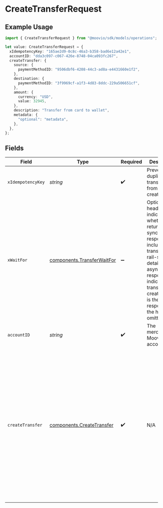 # CreateTransferRequest

## Example Usage

```typescript
import { CreateTransferRequest } from "@moovio/sdk/models/operations";

let value: CreateTransferRequest = {
  xIdempotencyKey: "165ae2d9-0c8c-46a3-b358-bad6e12a42e1",
  accountID: "dda3c097-c067-426e-8748-04ca093fc267",
  createTransfer: {
    source: {
      paymentMethodID: "9506dbf6-4208-44c3-ad8a-e4431660e1f2",
    },
    destination: {
      paymentMethodID: "3f9969cf-a1f3-4d83-8ddc-229a506651cf",
    },
    amount: {
      currency: "USD",
      value: 32945,
    },
    description: "Transfer from card to wallet",
    metadata: {
      "optional": "metadata",
    },
  },
};
```

## Fields

| Field                                                                                                                                                                                                                                                                                             | Type                                                                                                                                                                                                                                                                                              | Required                                                                                                                                                                                                                                                                                          | Description                                                                                                                                                                                                                                                                                       | Example                                                                                                                                                                                                                                                                                           |
| ------------------------------------------------------------------------------------------------------------------------------------------------------------------------------------------------------------------------------------------------------------------------------------------------- | ------------------------------------------------------------------------------------------------------------------------------------------------------------------------------------------------------------------------------------------------------------------------------------------------- | ------------------------------------------------------------------------------------------------------------------------------------------------------------------------------------------------------------------------------------------------------------------------------------------------- | ------------------------------------------------------------------------------------------------------------------------------------------------------------------------------------------------------------------------------------------------------------------------------------------------- | ------------------------------------------------------------------------------------------------------------------------------------------------------------------------------------------------------------------------------------------------------------------------------------------------- |
| `xIdempotencyKey`                                                                                                                                                                                                                                                                                 | *string*                                                                                                                                                                                                                                                                                          | :heavy_check_mark:                                                                                                                                                                                                                                                                                | Prevents duplicate transfers from being created.                                                                                                                                                                                                                                                  |                                                                                                                                                                                                                                                                                                   |
| `xWaitFor`                                                                                                                                                                                                                                                                                        | [components.TransferWaitFor](../../models/components/transferwaitfor.md)                                                                                                                                                                                                                          | :heavy_minus_sign:                                                                                                                                                                                                                                                                                | Optional header that indicates whether to return a synchronous response that includes full transfer and rail-specific details or an <br/>asynchronous response indicating the transfer was created (this is the default response if the header is omitted).                                       |                                                                                                                                                                                                                                                                                                   |
| `accountID`                                                                                                                                                                                                                                                                                       | *string*                                                                                                                                                                                                                                                                                          | :heavy_check_mark:                                                                                                                                                                                                                                                                                | The merchant's Moov account ID.                                                                                                                                                                                                                                                                   |                                                                                                                                                                                                                                                                                                   |
| `createTransfer`                                                                                                                                                                                                                                                                                  | [components.CreateTransfer](../../models/components/createtransfer.md)                                                                                                                                                                                                                            | :heavy_check_mark:                                                                                                                                                                                                                                                                                | N/A                                                                                                                                                                                                                                                                                               | {<br/>"source": {<br/>"paymentMethodID": "9506dbf6-4208-44c3-ad8a-e4431660e1f2"<br/>},<br/>"destination": {<br/>"paymentMethodID": "3f9969cf-a1f3-4d83-8ddc-229a506651cf"<br/>},<br/>"amount": {<br/>"currency": "USD",<br/>"value": 32945<br/>},<br/>"description": "Transfer from card to wallet",<br/>"metadata": {<br/>"optional": "metadata"<br/>}<br/>} |